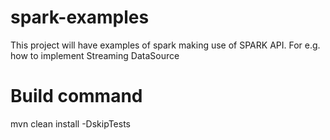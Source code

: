 # spark-examples

This project will have examples of spark making use of SPARK API. For e.g. how to implement Streaming DataSource

# Build command

mvn clean install -DskipTests
